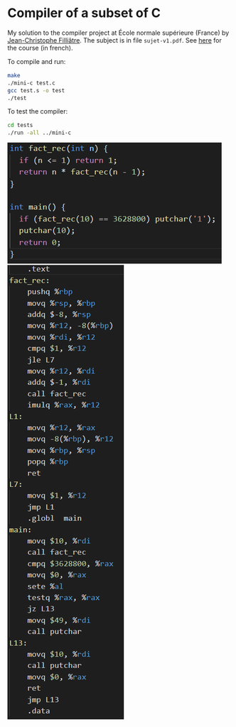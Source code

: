 # Compiler of a subset of C

My solution to the compiler project at École normale supérieure (France) by [Jean-Christophe Filliâtre](https://www.lri.fr/~filliatr/index.en.html).
The subject is in file `sujet-v1.pdf`. See [here](https://www.lri.fr/~filliatr/ens/compil/) for the course (in french).

To compile and run:
```bash
make
./mini-c test.c
gcc test.s -o test
./test
```

To test the compiler:
```bash
cd tests
./run -all ../mini-c
```


![C](test.png)
![assembly](assembly.png)